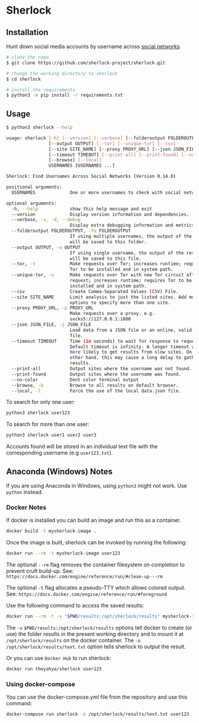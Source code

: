 # Sherlock 

## Installation

Hunt down social media accounts by username across [social networks](https://github.com/sherlock-project/sherlock/blob/master/sites.md)

```sh
# clone the repo
$ git clone https://github.com/sherlock-project/sherlock.git

# change the working directory to sherlock
$ cd sherlock

# install the requirements
$ python3 -m pip install -r requirements.txt
```

## Usage

```sh
$ python3 sherlock --help

usage: sherlock [-h] [--version] [--verbose] [--folderoutput FOLDEROUTPUT]
                [--output OUTPUT] [--tor] [--unique-tor] [--csv]
                [--site SITE_NAME] [--proxy PROXY_URL] [--json JSON_FILE]
                [--timeout TIMEOUT] [--print-all] [--print-found] [--no-color]
                [--browse] [--local]
                USERNAMES [USERNAMES ...]

Sherlock: Find Usernames Across Social Networks (Version 0.14.0)

positional arguments:
  USERNAMES             One or more usernames to check with social networks.

optional arguments:
  -h, --help            show this help message and exit
  --version             Display version information and dependencies.
  --verbose, -v, -d, --debug
                        Display extra debugging information and metrics.
  --folderoutput FOLDEROUTPUT, -fo FOLDEROUTPUT
                        If using multiple usernames, the output of the results
                        will be saved to this folder.
  --output OUTPUT, -o OUTPUT
                        If using single username, the output of the result
                        will be saved to this file.
  --tor, -t             Make requests over Tor; increases runtime; requires
                        Tor to be installed and in system path.
  --unique-tor, -u      Make requests over Tor with new Tor circuit after each
                        request; increases runtime; requires Tor to be
                        installed and in system path.
  --csv                 Create Comma-Separated Values (CSV) File.
  --site SITE_NAME      Limit analysis to just the listed sites. Add multiple
                        options to specify more than one site.
  --proxy PROXY_URL, -p PROXY_URL
                        Make requests over a proxy. e.g.
                        socks5://127.0.0.1:1080
  --json JSON_FILE, -j JSON_FILE
                        Load data from a JSON file or an online, valid, JSON
                        file.
  --timeout TIMEOUT     Time (in seconds) to wait for response to requests.
                        Default timeout is infinity. A longer timeout will be
                        more likely to get results from slow sites. On the
                        other hand, this may cause a long delay to gather all
                        results.
  --print-all           Output sites where the username was not found.
  --print-found         Output sites where the username was found.
  --no-color            Dont color terminal output
  --browse, -b          Browse to all results on default browser.
  --local, -l           Force the use of the local data.json file.
```

To search for only one user:

```sh
python3 sherlock user123
```

To search for more than one user:

```sh
python3 sherlock user1 user2 user3
```

Accounts found will be stored in an individual text file with the corresponding username (e.g `user123.txt`).

## Anaconda (Windows) Notes

If you are using Anaconda in Windows, using `python3` might not work. Use `python` instead.

### Docker Notes

If docker is installed you can build an image and run this as a container.

```sh
docker build -t mysherlock-image .
```

Once the image is built, sherlock can be invoked by running the following:

```sh
docker run --rm -t mysherlock-image user123
```

The optional `--rm` flag removes the container filesystem on completion to prevent cruft build-up. See: `https://docs.docker.com/engine/reference/run/#clean-up---rm`

The optional `-t` flag allocates a pseudo-TTY which allows colored output. See: `https://docs.docker.com/engine/reference/run/#foreground`

Use the following command to access the saved results:

```sh
docker run --rm -t -v "$PWD/results:/opt/sherlock/results" mysherlock-image -o /opt/sherlock/results/text.txt user123
```

The `-v` `$PWD/results:/opt/sherlock/results` options tell docker to create (or use) the folder results in the present working directory and to mount it at `/opt/sherlock/results` on the docker container. The `-o` `/opt/sherlock/results/text.txt` option tells sherlock to output the result.

Or you can use `Docker Hub` to run sherlock:

```sh
docker run theyahya/sherlock user123
```

### Using docker-compose

You can use the docker-compose.yml file from the repository and use this command:

```sh
docker-compose run sherlock -o /opt/sherlock/results/text.txt user123
```
